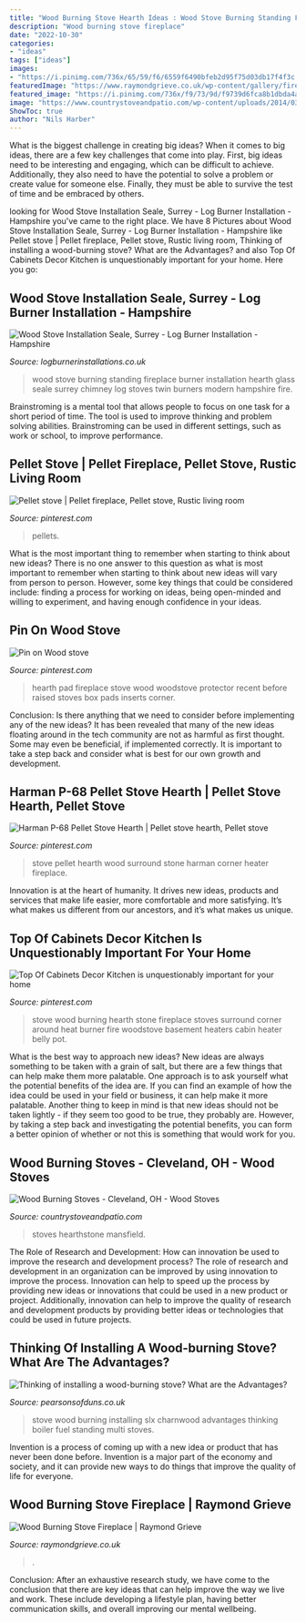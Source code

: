 ```yaml
---
title: "Wood Burning Stove Hearth Ideas : Wood Stove Burning Standing Fireplace Burner Installation Hearth Glass Seale Surrey Chimney Log Stoves Twin Burners Modern Hampshire Fire"
description: "Wood burning stove fireplace"
date: "2022-10-30"
categories:
- "ideas"
tags: ["ideas"]
images:
- "https://i.pinimg.com/736x/65/59/f6/6559f6490bfeb2d95f75d03db17f4f3c.jpg"
featuredImage: "https://www.raymondgrieve.co.uk/wp-content/gallery/fireplace/IMG_0336.JPG"
featured_image: "https://i.pinimg.com/736x/f9/73/9d/f9739d6fca8b1dbda4a9bcb2faae86eb.jpg"
image: "https://www.countrystoveandpatio.com/wp-content/uploads/2014/03/hearthstone-mansfield-8012-soap-stone-wood-stove-cleveland.jpg?gid=15"
ShowToc: true
author: "Nils Harber"
---
```



What is the biggest challenge in creating big ideas?
When it comes to big ideas, there are a few key challenges that come into play. First, big ideas need to be interesting and engaging, which can be difficult to achieve. Additionally, they also need to have the potential to solve a problem or create value for someone else. Finally, they must be able to survive the test of time and be embraced by others.

	

		
looking for Wood Stove Installation Seale, Surrey - Log Burner Installation - Hampshire you've came to the right place. We have 8 Pictures about Wood Stove Installation Seale, Surrey - Log Burner Installation - Hampshire like Pellet stove | Pellet fireplace, Pellet stove, Rustic living room, Thinking of installing a wood-burning stove? What are the Advantages? and also Top Of Cabinets Decor Kitchen is unquestionably important for your home. Here you go:
		
    
## Wood Stove Installation Seale, Surrey - Log Burner Installation - Hampshire

<img loading=lazy src="https://logburnerinstallations.co.uk/wp-content/uploads/2018/04/free-standing-wood-stove3204-1024x768.jpg" onerror="this.onerror=null;this.src='https://tse2.mm.bing.net/th?id=OIP.pCIDY0Ijr-aBNHILT6x1ywHaFj&amp;pid=15.1';" alt="Wood Stove Installation Seale, Surrey - Log Burner Installation - Hampshire">

_Source: logburnerinstallations.co.uk_

>wood stove burning standing fireplace burner installation hearth glass seale surrey chimney log stoves twin burners modern hampshire fire. 

	

Brainstroming is a mental tool that allows people to focus on one task for a short period of time. The tool is used to improve thinking and problem solving abilities. Brainstroming can be used in different settings, such as work or school, to improve performance.

    
## Pellet Stove | Pellet Fireplace, Pellet Stove, Rustic Living Room

<img loading=lazy src="https://i.pinimg.com/736x/f9/73/9d/f9739d6fca8b1dbda4a9bcb2faae86eb.jpg" onerror="this.onerror=null;this.src='https://tse1.mm.bing.net/th?id=OIP.1tSv_kuQSrMYZxWe7QEufwHaJ3&amp;pid=15.1';" alt="Pellet stove | Pellet fireplace, Pellet stove, Rustic living room">

_Source: pinterest.com_

>pellets. 

	

What is the most important thing to remember when starting to think about new ideas?
There is no one answer to this question as what is most important to remember when starting to think about new ideas will vary from person to person. However, some key things that could be considered include: finding a process for working on ideas, being open-minded and willing to experiment, and having enough confidence in your ideas.

    
## Pin On Wood Stove

<img loading=lazy src="https://i.pinimg.com/736x/eb/fd/a7/ebfda7ad2b69d9528f1191a86c54eba3--hearth-pad-hearths.jpg" onerror="this.onerror=null;this.src='https://tse1.mm.bing.net/th?id=OIP.-wlFJl3HbwuRtvYYw87W5QHaLH&amp;pid=15.1';" alt="Pin on Wood stove">

_Source: pinterest.com_

>hearth pad fireplace stove wood woodstove protector recent before raised stoves box pads inserts corner. 

	

Conclusion: Is there anything that we need to consider before implementing any of the new ideas?
It has been revealed that many of the new ideas floating around in the tech community are not as harmful as first thought. Some may even be beneficial, if implemented correctly. It is important to take a step back and consider what is best for our own growth and development.

    
## Harman P-68 Pellet Stove Hearth | Pellet Stove Hearth, Pellet Stove

<img loading=lazy src="https://i.pinimg.com/736x/d4/b8/4c/d4b84c6a6790aa73e0462e9a99b5a796.jpg" onerror="this.onerror=null;this.src='https://tse1.mm.bing.net/th?id=OIP._4d_OdkKPoRMuOm2P71c_gHaJ3&amp;pid=15.1';" alt="Harman P-68 Pellet Stove Hearth | Pellet stove hearth, Pellet stove">

_Source: pinterest.com_

>stove pellet hearth wood surround stone harman corner heater fireplace. 

	

Innovation is at the heart of humanity. It drives new ideas, products and services that make life easier, more comfortable and more satisfying. It’s what makes us different from our ancestors, and it’s what makes us unique.

    
## Top Of Cabinets Decor Kitchen Is Unquestionably Important For Your Home

<img loading=lazy src="https://i.pinimg.com/736x/65/59/f6/6559f6490bfeb2d95f75d03db17f4f3c.jpg" onerror="this.onerror=null;this.src='https://tse3.mm.bing.net/th?id=OIP.lFPRytDPZaSspRQgiw6S2QHaJ4&amp;pid=15.1';" alt="Top Of Cabinets Decor Kitchen is unquestionably important for your home">

_Source: pinterest.com_

>stove wood burning hearth stone fireplace stoves surround corner around heat burner fire woodstove basement heaters cabin heater belly pot. 

	

What is the best way to approach new ideas?
New ideas are always something to be taken with a grain of salt, but there are a few things that can help make them more palatable. One approach is to ask yourself what the potential benefits of the idea are. If you can find an example of how the idea could be used in your field or business, it can help make it more palatable. Another thing to keep in mind is that new ideas should not be taken lightly - if they seem too good to be true, they probably are. However, by taking a step back and investigating the potential benefits, you can form a better opinion of whether or not this is something that would work for you.

    
## Wood Burning Stoves - Cleveland, OH - Wood Stoves

<img loading=lazy src="https://www.countrystoveandpatio.com/wp-content/uploads/2014/03/hearthstone-mansfield-8012-soap-stone-wood-stove-cleveland.jpg?gid=15" onerror="this.onerror=null;this.src='https://tse2.mm.bing.net/th?id=OIP.9_YALrb2u_ajRAkJxw8angHaHa&amp;pid=15.1';" alt="Wood Burning Stoves - Cleveland, OH - Wood Stoves">

_Source: countrystoveandpatio.com_

>stoves hearthstone mansfield. 

	

The Role of Research and Development: How can innovation be used to improve the research and development process?
The role of research and development in an organization can be improved by using innovation to improve the process. Innovation can help to speed up the process by providing new ideas or innovations that could be used in a new product or project. Additionally, innovation can help to improve the quality of research and development products by providing better ideas or technologies that could be used in future projects.

    
## Thinking Of Installing A Wood-burning Stove? What Are The Advantages?

<img loading=lazy src="https://www.pearsonsofduns.co.uk/media/magefan_blog/2005-06-17_09.34.05.jpg" onerror="this.onerror=null;this.src='https://tse1.mm.bing.net/th?id=OIP.KKiYDYzv1zexJXXn02taYwHaLv&amp;pid=15.1';" alt="Thinking of installing a wood-burning stove? What are the Advantages?">

_Source: pearsonsofduns.co.uk_

>stove wood burning installing slx charnwood advantages thinking boiler fuel standing multi stoves. 

	

Invention is a process of coming up with a new idea or product that has never been done before. Invention is a major part of the economy and society, and it can provide new ways to do things that improve the quality of life for everyone.

    
## Wood Burning Stove Fireplace | Raymond Grieve

<img loading=lazy src="https://www.raymondgrieve.co.uk/wp-content/gallery/fireplace/IMG_0336.JPG" onerror="this.onerror=null;this.src='https://tse3.mm.bing.net/th?id=OIP.XoCJkN_N4sNCNOejhnJoWAHaJ6&amp;pid=15.1';" alt="Wood Burning Stove Fireplace | Raymond Grieve">

_Source: raymondgrieve.co.uk_

>. 

	

Conclusion:
After an exhaustive research study, we have come to the conclusion that there are key ideas that can help improve the way we live and work. These include developing a lifestyle plan, having better communication skills, and overall improving our mental wellbeing.

